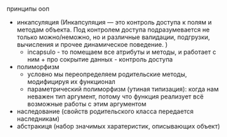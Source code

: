 принципы ооп 
- инкапсуляция (Инкапсуляция — это контроль доступа к полям и методам объекта. Под контролем доступа подразумевается не только можно/неможно, но и различные валидации, подгрузки, вычисления и прочее динамическое поведение.
)
  - incapsulo - то помещаем все атрибуты и методы, и работает с ним + про сокрытие данных - контроль доступа
- полиморфизм 
  - условно мы переопределяем родительские методы, модифицируя их функционал
  - параметрический полиморфизм (утиная типизация): когда нам неважен тип аргумент, потому что функция реализует всё возможные работы с этим аргументом 
- наследование (свойств родительского класса передается наследникам)
- абстракиця (набор значимых харатеристик, описывающих объект)